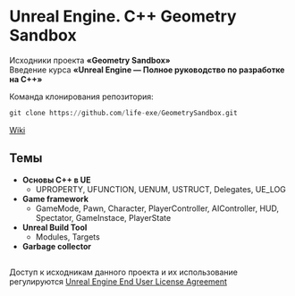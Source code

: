 # Unreal Engine. C++ Geometry Sandbox

Исходники проекта **«Geometry Sandbox»**  
Введение курса **«Unreal Engine — Полное руководство по разработке на С++»**  

Команда клонирования репозитория:
```python
git clone https://github.com/life-exe/GeometrySandbox.git
```

[Wiki](https://lifeexe-art.gitbook.io/unreal-engine-c-course/)

## Темы
  - **Основы C++ в UE** 
  	- UPROPERTY, UFUNCTION, UENUM, USTRUCT, Delegates, UE_LOG
  - **Game framework**
    - GameMode, Pawn, Character, PlayerController, AIController, HUD, Spectator, GameInstace, PlayerState
  - **Unreal Build Tool**
    - Modules, Targets
  - **Garbage collector**

##
Доступ к исходникам данного проекта и их использование регулируются [Unreal Engine End User License Agreement](https://www.unrealengine.com/eula)
